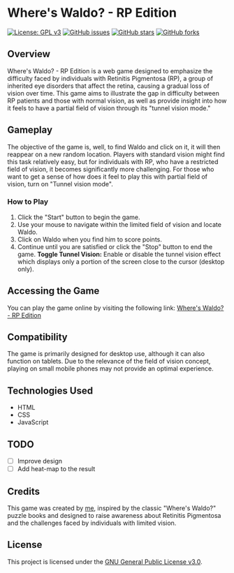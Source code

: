 # Where's Waldo? - RP Edition

[![License: GPL v3](https://img.shields.io/badge/License-GPLv3-blue.svg)](https://www.gnu.org/licenses/gpl-3.0)
[![GitHub issues](https://img.shields.io/github/issues/menisadi/RPWaldo)](https://github.com/menisadi/RPWaldo/issues)
[![GitHub stars](https://img.shields.io/github/stars/menisadi/RPWaldo)](https://github.com/menisadi/RPWaldo/stargazers)
[![GitHub forks](https://img.shields.io/github/forks/menisadi/RPWaldo)](https://github.com/menisadi/RPWaldo/network)

## Overview
Where's Waldo? - RP Edition is a web game designed to emphasize the difficulty faced by individuals with Retinitis Pigmentosa (RP), a group of inherited eye disorders that affect the retina, causing a gradual loss of vision over time. This game aims to illustrate the gap in difficulty between RP patients and those with normal vision, as well as provide insight into how it feels to have a partial field of vision through its "tunnel vision mode."

## Gameplay
The objective of the game is, well, to find Waldo and click on it, it will then reappear on a new random location. Players with standard vision might find this task relatively easy, but for individuals with RP, who have a restricted field of vision, it becomes significantly more challenging.
For those who want to get a sense of how does it feel to play this with partial field of vision, turn on "Tunnel vision mode".

### How to Play
1. Click the "Start" button to begin the game.
2. Use your mouse to navigate within the limited field of vision and locate Waldo.
3. Click on Waldo when you find him to score points.
4. Continue until you are satisfied or click the "Stop" button to end the game.
**Toggle Tunnel Vision:** Enable or disable the tunnel vision effect which displays only a portion of the screen close to the cursor (desktop only).

## Accessing the Game
You can play the game online by visiting the following link: [Where's Waldo? - RP Edition](https://menisadi.github.io/RPWaldo/)

## Compatibility
The game is primarily designed for desktop use, although it can also function on tablets. Due to the relevance of the field of vision concept, playing on small mobile phones may not provide an optimal experience.

## Technologies Used
- HTML
- CSS
- JavaScript

## TODO
- [ ] Improve design
- [ ] Add heat-map to the result

## Credits
This game was created by [me](menisadi.github.io), inspired by the classic "Where's Waldo?" puzzle books and designed to raise awareness about Retinitis Pigmentosa and the challenges faced by individuals with limited vision.

## License
This project is licensed under the [GNU General Public License v3.0](https://www.gnu.org/licenses/gpl-3.0).
